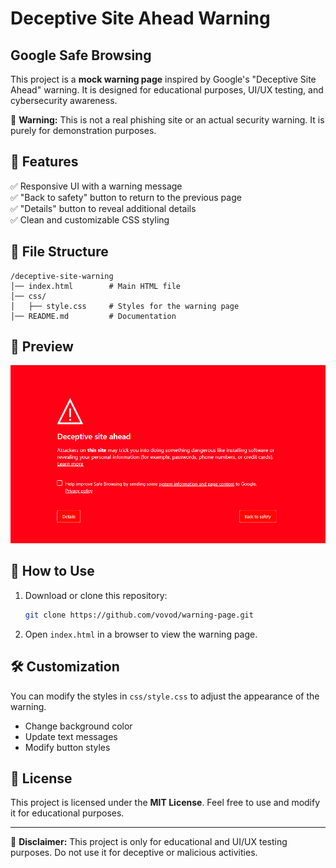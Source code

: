 # Deceptive Site Ahead Warning

## Google Safe Browsing

This project is a **mock warning page** inspired by Google's "Deceptive Site Ahead" warning. It is designed for educational purposes, UI/UX testing, and cybersecurity awareness.

🚨 **Warning:** This is not a real phishing site or an actual security warning. It is purely for demonstration purposes.

## 📌 Features

✅ Responsive UI with a warning message  
✅ "Back to safety" button to return to the previous page  
✅ "Details" button to reveal additional details  
✅ Clean and customizable CSS styling  

## 📂 File Structure

```
/deceptive-site-warning
│── index.html        # Main HTML file
│── css/
│   ├── style.css     # Styles for the warning page
│── README.md         # Documentation
```

## 🎨 Preview

![Deceptive Site Warning Preview](demo/020425.png)

## 🚀 How to Use

1. Download or clone this repository:
   ```sh
   git clone https://github.com/vovod/warning-page.git
   ```
2. Open `index.html` in a browser to view the warning page.

## 🛠 Customization

You can modify the styles in `css/style.css` to adjust the appearance of the warning.

- Change background color  
- Update text messages  
- Modify button styles  

## 📜 License

This project is licensed under the **MIT License**. Feel free to use and modify it for educational purposes.

---

🔗 **Disclaimer:** This project is only for educational and UI/UX testing purposes. Do not use it for deceptive or malicious activities.

